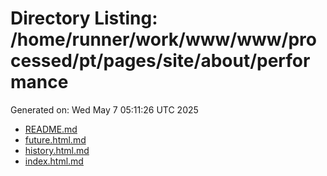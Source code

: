 # Directory Listing: /home/runner/work/www/www/processed/pt/pages/site/about/performance
Generated on: Wed May  7 05:11:26 UTC 2025

- [README.md](README.md)
- [future.html.md](future.html.md)
- [history.html.md](history.html.md)
- [index.html.md](index.html.md)
